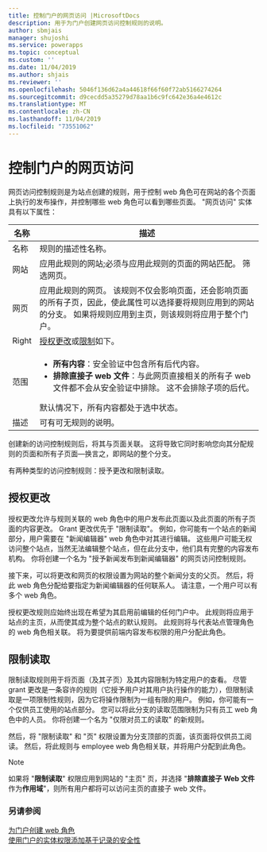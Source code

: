 ```yaml
---
title: 控制门户的网页访问 |MicrosoftDocs
description: 用于为门户创建网页访问控制规则的说明。
author: sbmjais
manager: shujoshi
ms.service: powerapps
ms.topic: conceptual
ms.custom: ''
ms.date: 11/04/2019
ms.author: shjais
ms.reviewer: ''
ms.openlocfilehash: 5046f136d62a4a44618f66f60f72ab5166274264
ms.sourcegitcommit: d9cecdd5a35279d78aa1b6c9fc642e36a4e4612c
ms.translationtype: MT
ms.contentlocale: zh-CN
ms.lasthandoff: 11/04/2019
ms.locfileid: "73551062"
---
```

# <a name="control-webpage-access-for-portals"></a>控制门户的网页访问

网页访问控制规则是为站点创建的规则，用于控制 web 角色可在网站的各个页面上执行的发布操作，并控制哪些 web 角色可以看到哪些页面。 "网页访问" 实体具有以下属性：


|    名称     |                                                                                                                                                                  描述                                                                                                                                                                   |
|-------------|------------------------------------------------------------------------------------------------------------------------------------------------------------------------------------------------------------------------------------------------------------------------------------------------------------------------------------------------|
|    名称     |                                                                                                                                                        规则的描述性名称。                                                                                                                                                        |
|   网站   |                                                                                                           应用此规则的网站;必须与应用此规则的页面的网站匹配。 筛选网页。                                                                                                           |
|  网页   |                            应用此规则的网页。 该规则不仅会影响页面，还会影响页面的所有子页，因此，使此属性可以选择要将规则应用到的网站的分支。 如果将规则应用到主页，则该规则将应用于整个门户。                            |
|    Right    |                                                                                                                                    [授权更改](#grant-change)或[限制](#restrict-read)如下。                                                                                                                                     |
|    范围    | <ul><li><strong>所有内容</strong>：安全验证中包含所有后代内容。</li><li><strong>排除直接子 web 文件</strong>：与此网页直接相关的所有子 web 文件都不会从安全验证中排除。 这不会排除子项的后代。</li></ul>默认情况下，所有内容都处于选中状态。 |
| 描述 |                                                                                                                                                     可有可无规则的说明。                                                                                                                                                      |

创建新的访问控制规则后，将其与页面关联。 这将导致它同时影响您向其分配规则的页面和所有子页面&mdash;换言之，即网站的整个分支。

有两种类型的访问控制规则：授予更改和限制读取。

## <a name="grant-change"></a>授权更改

授权更改允许与规则关联的 web 角色中的用户发布此页面以及此页面的所有子页面的内容更改。 Grant 更改优先于 "限制读取"。 例如，你可能有一个站点的新闻部分，用户需要在 "新闻编辑器" web 角色中对其进行编辑。 这些用户可能无权访问整个站点，当然无法编辑整个站点，但在此分支中，他们具有完整的内容发布机构。 你将创建一个名为 "授予新闻发布到新闻编辑器" 的网页访问控制规则。

接下来，可以将更改和网页的权限设置为网站的整个新闻分支的父页。 然后，将此 web 角色分配给要指定为新闻编辑器的任何联系人。 请注意，一个用户可以有多个 web 角色。

授权更改规则应始终出现在希望为其启用前编辑的任何门户中。 此规则将应用于站点的主页，从而使其成为整个站点的默认规则。 此规则将与代表站点管理角色的 web 角色相关联。 将为要提供前端内容发布权限的用户分配此角色。

## <a name="restrict-read"></a>限制读取
限制读取规则用于将页面（及其子页）及其内容限制为特定用户的查看。 尽管 grant 更改是一条容许的规则（它授予用户对其用户执行操作的能力），但限制读取是一项限制性规则，因为它将操作限制为一组有限的用户。 例如，你可能有一个仅供员工使用的站点部分。 您可以将此分支的读取范围限制为只有员工 web 角色中的人员。 你将创建一个名为 "仅限对员工的读取" 的新规则。

然后，将 "限制读取" 和 "页" 权限设置为分支顶部的页面，该页面将仅供员工阅读。 然后，将此规则与 employee web 角色相关联，并将用户分配到此角色。

> [!Note]
> 如果将 "**限制读取**" 权限应用到网站的 "主页" 页，并选择 "**排除直接子 Web 文件**作为**作用域**"，则所有用户都将可以访问主页的直接子 web 文件。

### <a name="see-also"></a>另请参阅

[为门户创建 web 角色](create-web-roles.md)  
[使用门户的实体权限添加基于记录的安全性](assign-entity-permissions.md)
